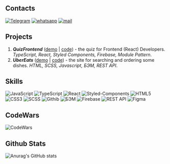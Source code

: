 
## Contacts
[![Telegram](https://img.shields.io/badge/Telegram-212121?style=for-the-badge&logo=telegram)]()
[![whatsapp](https://img.shields.io/badge/whatsapp-212121?style=for-the-badge&logo=whatsapp)]()
[![mail](https://img.shields.io/badge/mail-212121?style=for-the-badge&logo=mail.ru)](mailto:)

## Projects
1. ___QuizFrontend___ ([demo](https://albshar.github.io/quizFrontend/) | [code](https://github.com/AlbShar/quizFrontend)) - the quiz for Frontend (React) Developers. _TypeScript, React, Styled Components, Firebase, Module Pattern_.
2.  ___UberEats___ ([demo](https://albshar.github.io/ubereats/) | [code](https://github.com/AlbShar/ubereats)) - the site for searching and ordering some dishes. _HTML, SCSS, Javascript, БЭМ, REST API_.

## Skills
  ![JavaScript](https://img.shields.io/badge/JavaScript-212121?style=for-the-badge&logo=javascript&logoColor=F0DB4F) ![TypeScript](https://img.shields.io/badge/TypeScript-212121?style=for-the-badge&logo=typescript&logoColor=blue) ![React](https://img.shields.io/badge/React-212121?style=for-the-badge&logo=React&logoColor=blue) ![Styled-Components](https://img.shields.io/badge/Styled_Components-212121?style=for-the-badge&logo=StyledComponents&logoColor=pink) ![HTML5](https://img.shields.io/badge/-HTML5-212121?style=for-the-badge&logo=html5&logoColor=E34F26) ![CSS3](https://img.shields.io/badge/-CSS3-212121?style=for-the-badge&logo=css3&logoColor=1572B6) ![SCSS](https://img.shields.io/badge/-SCSS-212121?style=for-the-badge&logo=Sass) ![Githib](https://img.shields.io/badge/Githib-212121?style=for-the-badge&logo=github&logoColor=white) ![БЭМ](https://img.shields.io/badge/БЭМ-212121?style=for-the-badge&logo=BEM&logoColor=white) ![Firebase](https://img.shields.io/badge/Firebase-212121?style=for-the-badge&logo=Firebase) ![REST API](https://img.shields.io/badge/REST_API-212121?style=for-the-badge) ![Figma](https://img.shields.io/badge/Figma-212121?style=for-the-badge&logo=Figma&logoColor=pink)

## CodeWars
![CodeWars](https://www.codewars.com/users/Alb_Shar/badges/large)

## Github Stats
![Anurag's GitHub stats](https://github-readme-stats-git-masterrstaa-rickstaa.vercel.app/api?username=AlbShar&show_icons=true&theme=tokyonight)

